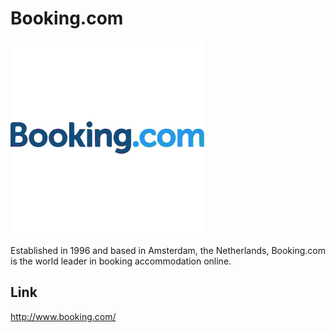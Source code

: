 Booking.com
===========

![Booking.com Logo](/images/booking_com.png "Booking.com Logo")


Established in 1996 and based in Amsterdam, the Netherlands, Booking.com
is the world leader in booking accommodation online.


Link
----
http://www.booking.com/

